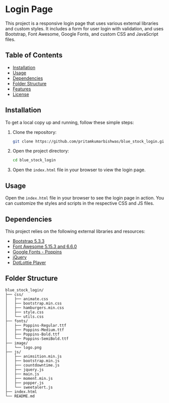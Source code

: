 # Login Page

This project is a responsive login page that uses various external libraries and custom styles. It includes a form for user login with validation, and uses Bootstrap, Font Awesome, Google Fonts, and custom CSS and JavaScript files.

## Table of Contents

- [Installation](#installation)
- [Usage](#usage)
- [Dependencies](#dependencies)
- [Folder Structure](#folder-structure)
- [Features](#features)
- [License](#license)

## Installation

To get a local copy up and running, follow these simple steps:

1. Clone the repository:
    ```sh
    git clone https://github.com/pritamkumarbishwas/blue_stock_login.git
    ```
2. Open the project directory:
    ```sh
    cd blue_stock_login
    ```
3. Open the `index.html` file in your browser to view the login page.

## Usage

Open the `index.html` file in your browser to see the login page in action. You can customize the styles and scripts in the respective CSS and JS files.

## Dependencies

This project relies on the following external libraries and resources:

- [Bootstrap 5.3.3](https://getbootstrap.com/)
- [Font Awesome 5.15.3 and 6.6.0](https://fontawesome.com/)
- [Google Fonts - Poppins](https://fonts.google.com/)
- [jQuery](https://jquery.com/)
- [DotLottie Player](https://unpkg.com/@dotlottie/player-component@latest/dist/dotlottie-player.mjs)

## Folder Structure

```plaintext
blue_stock_login/
├── css/
│   ├── animate.css
│   ├── bootstrap.min.css
│   ├── hamburgers.min.css
│   ├── style.css
│   └── utils.css
├── fonts/
│   ├── Poppins-Regular.ttf
│   ├── Poppins-Medium.ttf
│   ├── Poppins-Bold.ttf
│   └── Poppins-SemiBold.ttf
├── image/
│   └── logo.png
├── js/
│   ├── animsition.min.js
│   ├── bootstrap.min.js
│   ├── countdowntime.js
│   ├── jquery.js
│   ├── main.js
│   ├── moment.min.js
│   ├── popper.js
│   └── sweetalert.js
├── index.html
└── README.md

